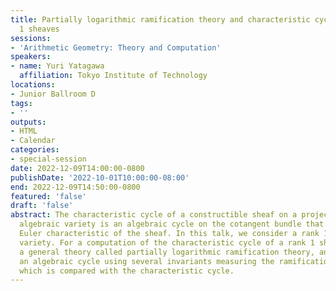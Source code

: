 ```yaml
---
title: Partially logarithmic ramification theory and characteristic cycles of rank
  1 sheaves
sessions:
- 'Arithmetic Geometry: Theory and Computation'
speakers:
- name: Yuri Yatagawa
  affiliation: Tokyo Institute of Technology
locations:
- Junior Ballroom D
tags:
- ''
outputs:
- HTML
- Calendar
categories:
- special-session
date: 2022-12-09T14:00:00-0800
publishDate: '2022-10-01T10:00:00-08:00'
end: 2022-12-09T14:50:00-0800
featured: 'false'
draft: 'false'
abstract: The characteristic cycle of a constructible sheaf on a projective smooth
  algebraic variety is an algebraic cycle on the cotangent bundle that computes the
  Euler characteristic of the sheaf. In this talk, we consider a rank 1 sheaf on the
  variety. For a computation of the characteristic cycle of a rank 1 sheaf, we introduce
  a general theory called partially logarithmic ramification theory, and construct
  an algebraic cycle using several invariants measuring the ramification of the sheaf,
  which is compared with the characteristic cycle.
---
```


